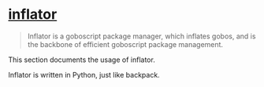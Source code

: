 # [inflator](https://github.com/inflated-goboscript/inflator)

> Inflator is a goboscript package manager, which inflates gobos, 
> and is the backbone of efficient goboscript package management.

This section documents the usage of inflator.

Inflator is written in Python, just like backpack.
